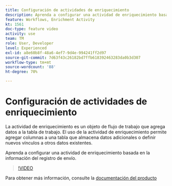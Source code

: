 ```yaml
---
title: Configuración de actividades de enriquecimiento
description: Aprenda a configurar una actividad de enriquecimiento basada en la información del registro de envío.
feature: Workflows, Enrichment Activity
kt: 1561
doc-type: feature video
activity: use
team: TM
role: User, Developer
level: Experienced
exl-id: a8e60b8f-48a6-4ef7-9d4e-994241ff2d97
source-git-commit: 7d63f43c26182bd7ffb618392463283da0b3d307
workflow-type: tm+mt
source-wordcount: '88'
ht-degree: 70%

---
```


# Configuración de actividades de enriquecimiento

La actividad de enriquecimiento es un objeto de flujo de trabajo que agrega datos a la tabla de trabajo. El uso de la actividad de enriquecimiento permite agregar columnas a una tabla que almacena datos adicionales o definir nuevos vínculos a otros datos existentes.

Aprenda a configurar una actividad de enriquecimiento basada en la información del registro de envío.

>[!VIDEO](https://video.tv.adobe.com/v/25193?quality=12)

Para obtener más información, consulte la [documentación del producto](https://experienceleague.adobe.com/docs/campaign-classic/using/automating-with-workflows/targeting-activities/enrichment.html)
